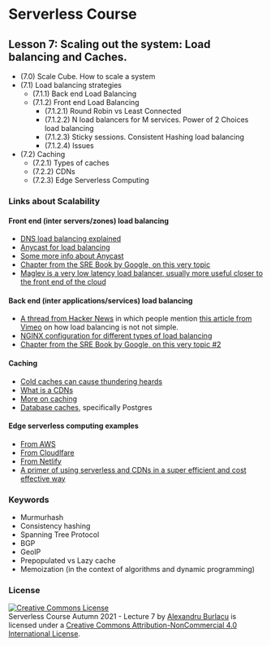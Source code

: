 # Serverless Course

## Lesson 7: Scaling out the system: Load balancing and Caches.
- (7.0) Scale Cube. How to scale a system
- (7.1) Load balancing strategies
  - (7.1.1) Back end Load Balancing
  - (7.1.2) Front end Load Balancing
    - (7.1.2.1) Round Robin vs Least Connected
    - (7.1.2.2) N load balancers for M services. Power of 2 Choices load balancing
    - (7.1.2.3) Sticky sessions. Consistent Hashing load balancing
    - (7.1.2.4) Issues
- (7.2) Caching
  - (7.2.1) Types of caches
  - (7.2.2) CDNs
  - (7.2.3) Edge Serverless Computing

### Links about Scalability

#### Front end (inter servers/zones) load balancing
- [DNS load balancing explained](https://www.dns-anycast.com/dns-load-balancing-explained/)
- [Anycast for load balancing](https://www.usenix.org/legacy/events/lisa10/tech/full_papers/Weiden.pdf)
- [Some more info about Anycast](https://www.cloudflare.com/learning/cdn/glossary/anycast-network/)
- [Chapter from the SRE Book by Google, on this very topic](https://sre.google/sre-book/load-balancing-frontend/)
- [Maglev is a very low latency load balancer, usually more useful closer to the front end of the cloud](https://blog.cloudflare.com/high-availability-load-balancers-with-maglev/)

#### Back end (inter applications/services) load balancing
- [A thread from Hacker News](https://news.ycombinator.com/item?id=14640811) in which people mention [this article from Vimeo](https://medium.com/vimeo-engineering-blog/improving-load-balancing-with-a-new-consistent-hashing-algorithm-9f1bd75709ed) on how load balancing is not not simple.
- [NGINX configuration for different types of load balancing](https://docs.nginx.com/nginx/admin-guide/load-balancer/http-load-balancer/)
- [Chapter from the SRE Book by Google, on this very topic #2](https://sre.google/sre-book/load-balancing-datacenter/)

#### Caching
- [Cold caches can cause thundering heards](https://instagram-engineering.com/thundering-herds-promises-82191c8af57d)
- [What is a CDNs](https://www.cloudflare.com/learning/cdn/what-is-a-cdn/)
- [More on caching](https://aws.amazon.com/caching/database-caching/)
- [Database caches](https://redfin.engineering/how-to-boost-postgresql-cache-performance-8db383dc2d8f), specifically Postgres

#### Edge serverless computing examples
- [From AWS](https://aws.amazon.com/lambda/edge/)
- [From Cloudlfare](https://workers.cloudflare.com/)
- [From Netlify](https://www.netlify.com/products/functions/)
- [A primer of using serverless and CDNs in a super efficient and cost effective way](https://www.troyhunt.com/serverless-to-the-max-doing-big-things-for-small-dollars-with-cloudflare-workers-and-azure-functions/)


### Keywords
- Murmurhash
- Consistency hashing
- Spanning Tree Protocol
- BGP
- GeoIP
- Prepopulated vs Lazy cache
- Memoization (in the context of algorithms and dynamic programming)


### License

<a rel="license" href="http://creativecommons.org/licenses/by-nc/4.0/"><img alt="Creative Commons License" style="border-width:0" src="https://i.creativecommons.org/l/by-nc/4.0/88x31.png" /></a><br /><span xmlns:dct="http://purl.org/dc/terms/" href="http://purl.org/dc/dcmitype/Collection" property="dct:title" rel="dct:type">Serverless Course Autumn 2021 - Lecture 7</span> by <a xmlns:cc="http://creativecommons.org/ns#" href="alexandruburlacu.github.io" property="cc:attributionName" rel="cc:attributionURL">Alexandru Burlacu</a> is licensed under a <a rel="license" href="http://creativecommons.org/licenses/by-nc/4.0/">Creative Commons Attribution-NonCommercial 4.0 International License</a>.

